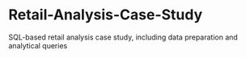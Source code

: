 # Retail-Analysis-Case-Study
SQL-based retail analysis case study, including data preparation and analytical queries
